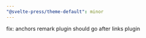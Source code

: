 ```yaml
---
"@svelte-press/theme-default": minor
---
```


fix: anchors remark plugin should go after links plugin

